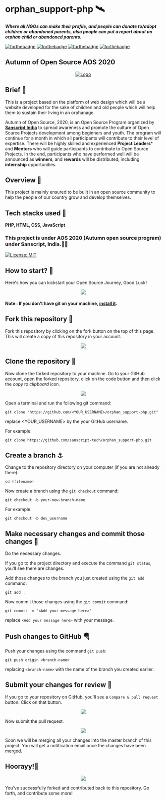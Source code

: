 # orphan_support-php 🛰

***Where all NGOs can make their profile, and people can donate to/adopt children or abandoned parents, also people can put a report about an orphan child or abandoned parents.***


[![forthebadge](https://forthebadge.com/images/badges/built-by-developers.svg)](https://forthebadge.com)
[![forthebadge](https://forthebadge.com/images/badges/built-with-love.svg)](https://forthebadge.com)
[![forthebadge](https://forthebadge.com/images/badges/made-with-javascript.svg)](https://forthebadge.com)
[![forthebadge](https://forthebadge.com/images/badges/built-with-swag.svg)](https://forthebadge.com)



## Autumn of Open Source AOS 2020

<p align="center">
  <a href="https://sanscript.tech/">
    <img src="https://avatars3.githubusercontent.com/t/4187434?s=280&v=4" alt="Logo">
  </a>
  
 
 ## Brief 🎏
This is a project based on the platform of web design which will be a website developed for the sake of children and old people which will help them to sustain their living in an orphanage.

Autumn of Open Source, 2020, is an Open Source Program organized by [**Sanscript India**](https://sanscript.tech) to spread awareness and promote the culture of Open Source Projects development among beginners and youth. The program will continue for a month in which all participants will contribute to their level of expertise. There will be highly skilled and experienced **Project Leaders*** and **Mentors** who will guide participants to contribute to Open Source Projects. In the end, participants who have performed well will be announced as **winners**, and **rewards** will be distributed, including **internship** opportunities.
 




 ## Overview 🎃

  This project is mainly ensured to be built in an open source community to help the people of our country grow and develop themselves.


## Tech stacks used 🛴

**PHP, HTML, CSS, JavaScript**

 ### This project is under AOS 2020 (Autumn open source program) under Sanscript, India.🎉🎊

[![License: MIT](https://img.shields.io/badge/License-MIT-green.svg)](https://opensource.org/licenses/MIT)



 ## How to start? 🎪

Here's how you can kickstart your Open Source Journey, Good Luck!
<p align="center">
  <img src="https://media.giphy.com/media/j1Xyt3DHfJcmk/giphy.gif" />
</p>

#### **Note** : If you don't have git on your machine, [install it](https://help.github.com/articles/set-up-git/).

## Fork this repository 🚀

Fork this repository by clicking on the fork button on the top of this page.
This will create a copy of this repository in your account.
<p align="center">
  <img src="/assets/img/fork.png" />
</p>

## Clone the repository 🏁

Now clone the forked repository to your machine. Go to your GitHub account, open the forked repository, click on the code button and then click the _copy to clipboard_ icon.
<p align="center">
  <img src="/assets/img/clone.png" />
</p>


Open a terminal and run the following git command:

```
git clone "https://github.com/<YOUR_USERNAME>/orphan_support-php.git"
```
replace <YOUR_USERNAME> by the your GitHub username.


For example:

```
git clone https://github.com/sanscript-tech/orphan_support-php.git
```




## Create a branch ⚓

Change to the repository directory on your computer (if you are not already there):

```
cd (filename)
```

Now create a branch using the `git checkout` command:

```
git checkout -b your-new-branch-name
```

For example:

```
git checkout -b dev_username
```

## Make necessary changes and commit those changes 🚏

Do the necessary changes.

If you go to the project directory and execute the command `git status`, you'll see there are changes.

Add those changes to the branch you just created using the `git add` command:

```
git add .
```

Now commit those changes using the `git commit` command:

```
git commit -m "<Add your message here>"
```

replace `<Add your message here>` with your message.

## Push changes to GitHub 🪂

Push your changes using the command `git push`:

```
git push origin <branch-name>
```

replacing `<branch-name>` with the name of the branch you created earlier.

## Submit your changes for review 🚩

If you go to your repository on GitHub, you'll see a `Compare & pull request` button. Click on that button.
<p align="center">
  <img src="/assets/img/compare.png" />
</p>


Now submit the pull request.
<p align="center">
  <img src="/assets/img/pullrequest.png" />
</p>

Soon we will be merging all your changes into the master branch of this project. You will get a notification email once the changes have been merged.

## Hoorayy!🎉
<p align="center">
  <img src="https://media.giphy.com/media/xT0xezQGU5xCDJuCPe/giphy.gif" />
</p>

You’ve successfully forked and contributed back to this repository. Go forth, and contribute some more!

